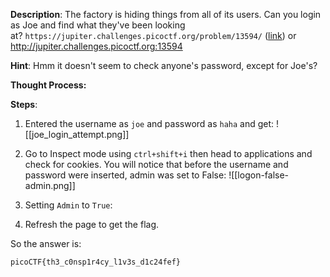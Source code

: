 
**Description**:
The factory is hiding things from all of its users. Can you login as Joe and find what they've been looking at? `https://jupiter.challenges.picoctf.org/problem/13594/` ([link](https://jupiter.challenges.picoctf.org/problem/13594/)) or http://jupiter.challenges.picoctf.org:13594

**Hint**:
Hmm it doesn't seem to check anyone's password, except for Joe's?

**Thought Process:**


**Steps**:

1. Entered the username as `joe` and password as `haha` and get:
![[joe_login_attempt.png]]

2. Go to Inspect mode using `ctrl+shift+i` then head to applications and check for cookies. You will notice that before the username and password were inserted, admin was set to False:
![[logon-false-admin.png]]

3. Setting `Admin` to `True`:
4. Refresh the page to get the flag.

So the answer is: 
```
picoCTF{th3_c0nsp1r4cy_l1v3s_d1c24fef}
```

